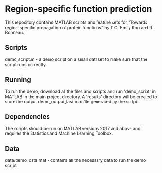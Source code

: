 # Region-specific function prediction
This repository contains MATLAB scripts and feature sets for "Towards region-specific propagation of protein functions" by D.C. Emily Koo and R. Bonneau.

## Scripts
demo_script.m - a demo script on a small dataset to make sure that the script runs correctly.

## Running
To run the demo, download all the files and scripts and run 'demo_script' in MATLAB in the main project directory. 
A 'results' directory will be created to store the output demo_output_last.mat file generated by the script. 

## Dependencies
The scripts should be run on MATLAB versions 2017 and above and requires the Statistics and Machine Learning Toolbox.

## Data
data/demo_data.mat - contains all the necessary data to run the demo script. 
